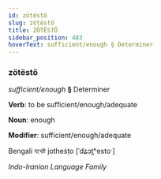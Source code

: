 ```yaml
---
id: zötëstö
slug: zötëstö
title: ZÖTËSTÖ
sidebar_position: 483
hoverText: sufficient/enough § Determiner
---
```


### zötëstö

*sufficient/enough* **§** Determiner

**Verb**: to be sufficient/enough/adequate

**Noun**: enough

**Modifier**: sufficient/enough/adequate

Bengali যথেষ্ট jotheśṭo [ˈdʑɔt̪ʰestoˑ]

*Indo-Iranian Language Family*